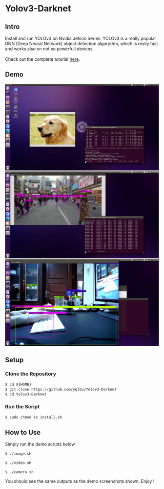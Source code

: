 # Yolov3-Darknet

## Intro

Install and run YOLOv3 on Nvidia Jetson Series. YOLOv3 is a really popular DNN (Deep Neural Network) object detection algorythm, which is really fast and works also on not so powerfull devices. \
 \
Check out the complete tutorial [here](https://www.hikariai.net).

## Demo

![](demo-screenshots/demo001.jpg)
![](demo-screenshots/demo002.jpg)
![](demo-screenshots/demo003.jpg)

## Setup

### Clone the Repository
```
$ cd ${HOME}
$ git clone https://github.com/yqlbu/Yolov3-Darknet
$ cd Yolov3-Darknet
```
### Run the Script
```
$ sudo chmod +x install.sh
```

## How to Use

Simply run the demo scripts below
```
$ ./image.sh
```
```
$ ./video.sh
```
```
$ ./camera.sh
```
You should see the same outputs as the demo screenshots shown. Enjoy !
